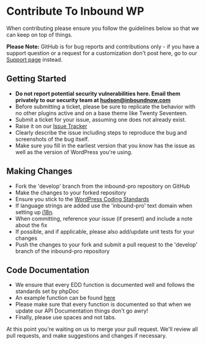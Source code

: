# Contribute To Inbound WP

When contributing please ensure you follow the guidelines below so that we can keep on top of things.

__Please Note:__ GitHub is for bug reports and contributions only - if you have a support question or a request for a customization don't post here, go to our [Support page](https://support.inboundnow.com) instead.

## Getting Started

  * __Do not report potential security vulnerabilities here. Email them privately to our security team at [hudson@inboundnow.com](mailto:hudson@inboundnow.com)__
  * Before submitting a ticket, please be sure to replicate the behavior with no other plugins active and on a base theme like Twenty Seventeen.
  * Submit a ticket for your issue, assuming one does not already exist.
  * Raise it on our [Issue Tracker](https://github.com/inboundnow/inbound-pro/issues)
  * Clearly describe the issue including steps to reproduce the bug and screenshots of the bug itself.
  * Make sure you fill in the earliest version that you know has the issue as well as the version of WordPress you're using.

## Making Changes

* Fork the 'develop' branch from the inbound-pro repository on GitHub
* Make the changes to your forked repository
* Ensure you stick to the [WordPress Coding Standards](https://codex.wordpress.org/WordPress_Coding_Standards)
* If language strings are added use the 'inbound-pro' text domain when setting up [i18n](https://codex.wordpress.org/I18n_for_WordPress_Developers).
* When committing, reference your issue (if present) and include a note about the fix
* If possible, and if applicable, please also add/update unit tests for your changes
* Push the changes to your fork and submit a pull request to the 'develop' branch of the inbound-pro repository

## Code Documentation

* We ensure that every EDD function is documented well and follows the standards set by phpDoc
* An example function can be found [here](https://gist.github.com/sunnyratilal/5308969)
* Please make sure that every function is documented so that when we update our API Documentation things don't go awry!
* Finally, please use spaces and not tabs.

At this point you're waiting on us to merge your pull request. We'll review all pull requests, and make suggestions and changes if necessary.

